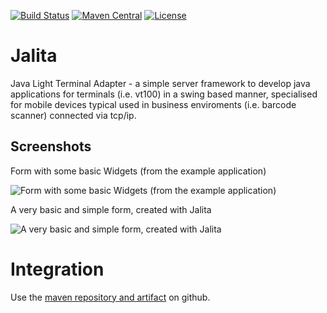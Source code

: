 [![Build Status](https://img.shields.io/travis/galan/jalita.svg?style=flat)](https://travis-ci.org/galan/jalita)
[![Maven Central](https://img.shields.io/maven-central/v/de.galan/jalita.svg?style=flat)](https://maven-badges.herokuapp.com/maven-central/de.galan/jalita)
[![License](https://img.shields.io/github/license/galan/jalita.svg?style=flat)](https://www.apache.org/licenses/LICENSE-2.0.html)

Jalita
======
Java Light Terminal Adapter - a simple server framework to develop java applications for terminals (i.e. vt100) in a swing based manner, specialised for mobile devices typical used in business enviroments (i.e. barcode scanner) connected via tcp/ip.

Screenshots
-----------
Form with some basic Widgets (from the example application)

![Form with some basic Widgets (from the example application)](https://github.com/galan/jalita/raw/master/images/readme-01.jpg)

A very basic and simple form, created with Jalita

![A very basic and simple form, created with Jalita](https://github.com/galan/jalita/raw/master/images/readme-02.jpg)


# Integration

Use the [maven repository and artifact](https://github.com/galan/maven-repository) on github.
